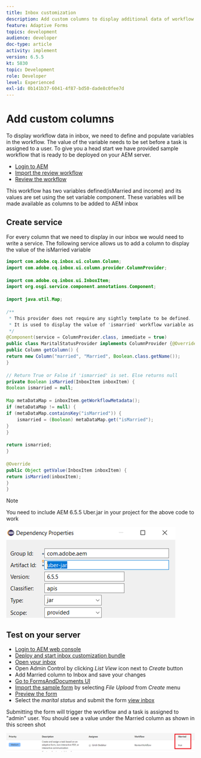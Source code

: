 ```yaml
---
title: Inbox customization
description: Add custom columns to display additional data of workflow
feature: Adaptive Forms
topics: development
audience: developer
doc-type: article
activity: implement
version: 6.5.5
kt: 5830
topic: Development
role: Developer
level: Experienced
exl-id: 0b141b37-6041-4f87-bd50-dade8c0fee7d
---
```

# Add custom columns

To display workflow data in inbox, we need to define and populate variables in the workflow. The value of the variable needs to be set before a task is assigned to a user. To give you a head start we have provided sample workflow that is ready to be deployed on your AEM server.

* [Login to AEM](http://localhost:4502/crx/de/index.jsp)
* [Import the review workflow](assets/review-workflow.zip)
* [Review the workflow](http://localhost:4502/editor.html/conf/global/settings/workflow/models/reviewworkflow.html)

This workflow has two variables defined(isMarried and income) and its values are set using the set variable component. These variables will be made available as columns to be added to AEM inbox

## Create service

For every column that we need to display in our inbox we would need to write a service. The following service allows us to add a column to display the value of the isMarried variable

```java
import com.adobe.cq.inbox.ui.column.Column;
import com.adobe.cq.inbox.ui.column.provider.ColumnProvider;

import com.adobe.cq.inbox.ui.InboxItem;
import org.osgi.service.component.annotations.Component;

import java.util.Map;

/**
 * This provider does not require any sightly template to be defined.
 * It is used to display the value of 'ismarried' workflow variable as a column in inbox
 */
@Component(service = ColumnProvider.class, immediate = true)
public class MaritalStatusProvider implements ColumnProvider {@Override
public Column getColumn() {
return new Column("married", "Married", Boolean.class.getName());
}

// Return True or False if 'ismarried' is set. Else returns null
private Boolean isMarried(InboxItem inboxItem) {
Boolean ismarried = null;

Map metaDataMap = inboxItem.getWorkflowMetadata();
if (metaDataMap != null) {
if (metaDataMap.containsKey("isMarried")) {
    ismarried = (Boolean) metaDataMap.get("isMarried");
}
}

return ismarried;
}

@Override
public Object getValue(InboxItem inboxItem) {
return isMarried(inboxItem);
}
}
```

>[!NOTE]
>
>You need to include AEM 6.5.5 Uber.jar in your project for the above code to work

![uber-jar](assets/uber-jar.PNG)

## Test on your server

* [Login to AEM web console](http://localhost:4502/system/console/bundles)
* [Deploy and start inbox customization bundle](assets/inboxcustomization.inboxcustomization.core-1.0-SNAPSHOT.jar)
* [Open your inbox](http://localhost:4502/aem/inbox)
* Open Admin Control by clicking _List View_ icon next to _Create_ button
* Add Married column to Inbox and save your changes
* [Go to FormsAndDocuments UI](http://localhost:4502/aem/forms.html/content/dam/formsanddocuments)
* [Import the sample form](assets/snap-form.zip) by selecting _File Upload_ from _Create_ menu
* [Preview the form](http://localhost:4502/content/dam/formsanddocuments/snapform/jcr:content?wcmmode=disabled)
* Select the _marital status_ and submit the form 
[view inbox](http://localhost:4502/aem/inbox)

Submitting the form will trigger the workflow and a task is assigned to "admin" user. You should see a value under the Married column as shown in this screen shot

![married-column](assets/married-column.PNG)
